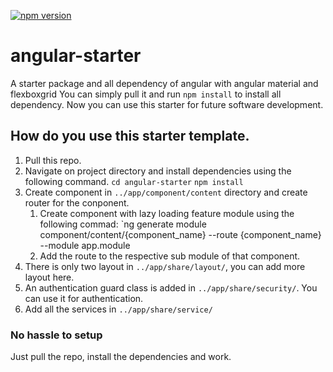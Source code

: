 [![npm version](https://badge.fury.io/js/%40angular%2Fcore.svg)](https://www.npmjs.com/@angular/core)
# angular-starter
A starter package and all dependency of angular with angular material and flexboxgrid
You can simply pull it and run `npm install` to install all dependency.
Now you can use this starter for future software development.

## How do you use this starter template.
1. Pull this repo.
2. Navigate on project directory and install dependencies using the following command.
    `cd angular-starter`
    `npm install`
3. Create component in `../app/component/content` directory and create router for the conponent.
    1. Create component with lazy loading feature module using the following commad:
        `ng generate module component/content/{component_name} --route {component_name} --module app.module
    2. Add the route to the respective sub module of that component.
4. There is only two layout in `../app/share/layout/`, you can add more layout here.
5. An authentication guard class is added in `../app/share/security/`. You can use it for authentication.
6. Add all the services in `../app/share/service/`

### No hassle to setup
   Just pull the repo, install the dependencies and work.

